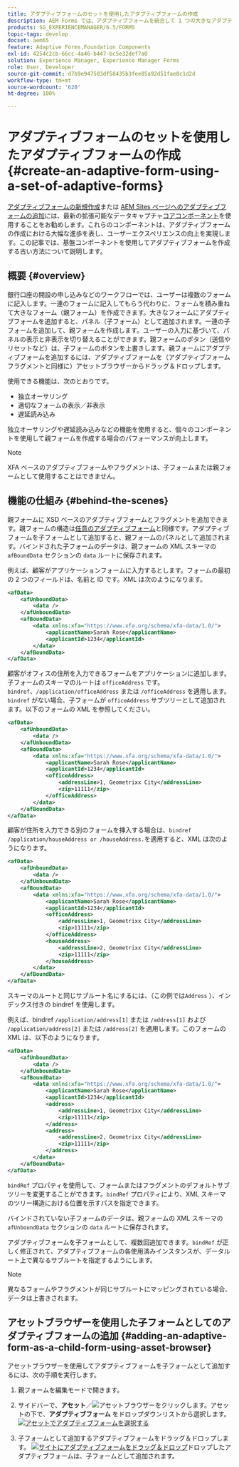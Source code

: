 ```yaml
---
title: アダプティブフォームのセットを使用したアダプティブフォームの作成
description: AEM Forms では、アダプティブフォームを統合して 1 つの大きなアダプティブフォームを作成し、その機能を理解することができます。
products: SG_EXPERIENCEMANAGER/6.5/FORMS
topic-tags: develop
docset: aem65
feature: Adaptive Forms,Foundation Components
exl-id: 4254c2cb-66cc-4a46-b447-bc5e32def7a0
solution: Experience Manager, Experience Manager Forms
role: User, Developer
source-git-commit: d7b9e947503df58435b3fee85a92d51fae8c1d2d
workflow-type: tm+mt
source-wordcount: '620'
ht-degree: 100%

---
```


# アダプティブフォームのセットを使用したアダプティブフォームの作成{#create-an-adaptive-form-using-a-set-of-adaptive-forms}

<span class="preview">[アダプティブフォームの新規作成](/help/forms/using/create-an-adaptive-form-core-components.md)または [AEM Sites ページへのアダプティブフォームの追加](/help/forms/using/create-or-add-an-adaptive-form-to-aem-sites-page.md)には、最新の拡張可能なデータキャプチャ[コアコンポーネント](https://experienceleague.adobe.com/docs/experience-manager-core-components/using/adaptive-forms/introduction.html?lang=ja)を使用することをお勧めします。これらのコンポーネントは、アダプティブフォームの作成における大幅な進歩を表し、ユーザーエクスペリエンスの向上を実現します。この記事では、基盤コンポーネントを使用してアダプティブフォームを作成する古い方法について説明します。</span>

## 概要 {#overview}

銀行口座の開設の申し込みなどのワークフローでは、ユーザーは複数のフォームに記入します。一連のフォームに記入してもらう代わりに、フォームを積み重ねて大きなフォーム（親フォーム）を作成できます。大きなフォームにアダプティブフォームを追加すると、パネル（子フォーム）として追加されます。一連の子フォームを追加して、親フォームを作成します。ユーザーの入力に基づいて、パネルの表示と非表示を切り替えることができます。親フォームのボタン（送信やリセットなど）は、子フォームのボタンを上書きします。親フォームにアダプティブフォームを追加するには、アダプティブフォームを（アダプティブフォームフラグメントと同様に）アセットブラウザーからドラッグ＆ドロップします。

使用できる機能は、次のとおりです。

* 独立オーサリング
* 適切なフォームの表示／非表示
* 遅延読み込み

独立オーサリングや遅延読み込みなどの機能を使用すると、個々のコンポーネントを使用して親フォームを作成する場合のパフォーマンスが向上します。

>[!NOTE]
>
>XFA ベースのアダプティブフォームやフラグメントは、子フォームまたは親フォームとして使用することはできません。

## 機能の仕組み {#behind-the-scenes}

親フォームに XSD ベースのアダプティブフォームとフラグメントを追加できます。親フォームの構造は[任意のアダプティブフォーム](../../forms/using/prepopulate-adaptive-form-fields.md)と同様です。アダプティブフォームを子フォームとして追加すると、親フォームのパネルとして追加されます。バインドされた子フォームのデータは、親フォームの XML スキーマの `afBoundData` セクションの `data` ルートに保存されます。

例えば、顧客がアプリケーションフォームに入力するとします。フォームの最初の 2 つのフィールドは、名前と ID です。XML は次のようになります。

```xml
<afData>
    <afUnboundData>
        <data />
    </afUnboundData>
    <afBoundData>
        <data xmlns:xfa="https://www.xfa.org/schema/xfa-data/1.0/">
            <applicantName>Sarah Rose</applicantName>
            <applicantId>1234</applicantId>
        </data>
    </afBoundData>
</afData>
```

顧客がオフィスの住所を入力できるフォームをアプリケーションに追加します。子フォームのスキーマのルートは `officeAddress` です。`bindref`、`/application/officeAddress` または `/officeAddress` を適用します。`bindref` がない場合、子フォームが `officeAddress` サブツリーとして追加されます。以下のフォームの XML を参照してください。

```xml
<afData>
    <afUnboundData>
        <data />
    </afUnboundData>
    <afBoundData>
        <data xmlns:xfa="https://www.xfa.org/schema/xfa-data/1.0/">
            <applicantName>Sarah Rose</applicantName>
            <applicantId>1234</applicantId>
            <officeAddress>
                <addressLine>1, Geometrixx City</addressLine>
                <zip>11111</zip>
            </officeAddress>
        </data>
    </afBoundData>
</afData>
```

顧客が住所を入力できる別のフォームを挿入する場合は、`bindref` `/application/houseAddress or /houseAddress.`を適用すると、XML は次のようになります。

```xml
<afData>
    <afUnboundData>
        <data />
    </afUnboundData>
    <afBoundData>
        <data xmlns:xfa="https://www.xfa.org/schema/xfa-data/1.0/">
            <applicantName>Sarah Rose</applicantName>
            <applicantId>1234</applicantId>
            <officeAddress>
                <addressLine>1, Geometrixx City</addressLine>
                <zip>11111</zip>
            </officeAddress>
            <houseAddress>
                <addressLine>2, Geometrixx City</addressLine>
                <zip>11111</zip>
            </houseAddress>
        </data>
    </afBoundData>
</afData>
```

スキーマのルートと同じサブルート名にするには、（この例では`Address` ）、インデックス付きの bindref を使用します。

例えば、bindref `/application/address[1]` または `/address[1]` および `/application/address[2]` または `/address[2]` を適用します。このフォームの XML は、以下のようになります。

```xml
<afData>
    <afUnboundData>
        <data />
    </afUnboundData>
    <afBoundData>
        <data xmlns:xfa="https://www.xfa.org/schema/xfa-data/1.0/">
            <applicantName>Sarah Rose</applicantName>
            <applicantId>1234</applicantId>
            <address>
                <addressLine>1, Geometrixx City</addressLine>
                <zip>11111</zip>
            </address>
            <address>
                <addressLine>2, Geometrixx City</addressLine>
                <zip>11111</zip>
            </address>
        </data>
    </afBoundData>
</afData>
```

`bindRef` プロパティを使用して、フォームまたはフラグメントのデフォルトサブツリーを変更することができます。`bindRef` プロパティにより、XML スキーマのツリー構造における位置を示すパスを指定できます。

バインドされていない子フォームのデータは、親フォームの XML スキーマの `afUnboundData` セクションの `data` ルートに保存されます。

アダプティブフォームを子フォームとして、複数回追加できます。`bindRef` が正しく修正されて、アダプティブフォームの各使用済みインスタンスが、データルート上で異なるサブルートを指定するようにします。

>[!NOTE]
>
>異なるフォームやフラグメントが同じサブルートにマッピングされている場合、データは上書きされます。

## アセットブラウザーを使用した子フォームとしてのアダプティブフォームの追加 {#adding-an-adaptive-form-as-a-child-form-using-asset-browser}

アセットブラウザーを使用してアダプティブフォームを子フォームとして追加するには、次の手順を実行します。

1. 親フォームを編集モードで開きます。
1. サイドバーで、**アセット**／![アセットブラウザー](assets/assets-browser.png)をクリックします。アセットの下で、**アダプティブフォーム** をドロップダウンリストから選択します。
   [![アセットでアダプティブフォームを選択する](assets/asset.png)](assets/asset-1.png)

1. 子フォームとして追加するアダプティブフォームをドラッグ＆ドロップします。
   [![サイトにアダプティブフォームをドラッグ＆ドロップ](assets/drag-drop.png)](assets/drag-drop-1.png)ドロップしたアダプティブフォームは、子フォームとして追加されます。
